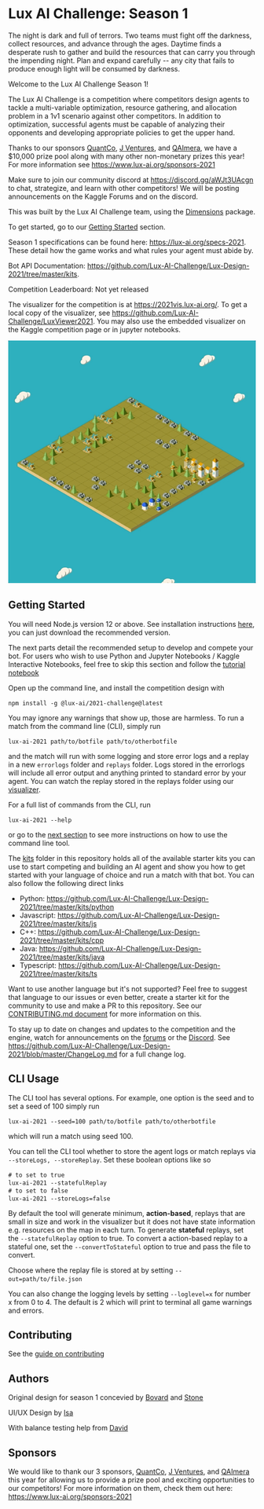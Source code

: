 # Lux AI Challenge: Season 1

The night is dark and full of terrors. Two teams must fight off the darkness, collect resources, and advance through the ages. Daytime finds a desperate rush to gather and build the resources that can carry you through the impending night. Plan and expand carefully -- any city that fails to produce enough light will be consumed by darkness.

Welcome to the Lux AI Challenge Season 1!

The Lux AI Challenge is a competition where competitors design agents to tackle a multi-variable optimization, resource gathering, and allocation problem in a 1v1 scenario against other competitors. In addition to optimization, successful agents must be capable of analyzing their opponents and developing appropriate policies to get the upper hand.

Thanks to our sponsors [QuantCo](https://quantco.com/), [J Ventures](http://www.thejiangmen.com/), and [QAImera](https://qaimera.com), we have a $10,000 prize pool along with many other non-monetary prizes this year! For more information see https://www.lux-ai.org/sponsors-2021

Make sure to join our community discord at https://discord.gg/aWJt3UAcgn to chat, strategize, and learn with other competitors! We will be posting announcements on the Kaggle Forums and on the discord.

This was built by the Lux AI Challenge team, using the [Dimensions](https://github.com/StoneT2000/Dimensions) package.

To get started, go to our [Getting Started](#getting-started) section.

Season 1 specifications can be found here: https://lux-ai.org/specs-2021. These detail how the game works and what rules your agent must abide by.

Bot API Documentation: https://github.com/Lux-AI-Challenge/Lux-Design-2021/tree/master/kits.

Competition Leaderboard: Not yet released

The visualizer for the competition is at https://2021vis.lux-ai.org/. To get a local copy of the visualizer, see https://github.com/Lux-AI-Challenge/LuxViewer2021. You may also use the embedded visualizer on the Kaggle competition page or in jupyter notebooks.

![](./assets/game_replay.gif)

## Getting Started

You will need Node.js version 12 or above. See installation instructions [here](https://nodejs.org/en/download/), you can just download the recommended version.

The next parts detail the recommended setup to develop and compete your bot. For users who wish to use Python and Jupyter Notebooks / Kaggle Interactive Notebooks, feel free to skip this section and follow the [tutorial notebook](https://www.kaggle.com/stonet2000/lux-ai-season-1-jupyter-notebook-tutorial)

Open up the command line, and install the competition design with

```
npm install -g @lux-ai/2021-challenge@latest
```

You may ignore any warnings that show up, those are harmless. To run a match from the command line (CLI), simply run

```
lux-ai-2021 path/to/botfile path/to/otherbotfile
```

and the match will run with some logging and store error logs and a replay in a new `errorlogs` folder and `replays` folder. Logs stored in the errorlogs will include all error output and anything printed to standard error by your agent. You can watch the replay stored in the replays folder using our [visualizer](https://2021vis.lux-ai.org/).

For a full list of commands from the CLI, run

```
lux-ai-2021 --help
```

or go to the [next section](#CLI-Usage) to see more instructions on how to use the command line tool.

The [kits](https://github.com/Lux-AI-Challenge/Lux-Design-2021/tree/master/kits) folder in this repository holds all of the available starter kits you can use to start competing and building an AI agent and show you how to get started with your language of choice and run a match with that bot. You can also follow the following direct links

- Python: https://github.com/Lux-AI-Challenge/Lux-Design-2021/tree/master/kits/python
- Javascript: https://github.com/Lux-AI-Challenge/Lux-Design-2021/tree/master/kits/js
- C++: https://github.com/Lux-AI-Challenge/Lux-Design-2021/tree/master/kits/cpp
- Java: https://github.com/Lux-AI-Challenge/Lux-Design-2021/tree/master/kits/java
- Typescript: https://github.com/Lux-AI-Challenge/Lux-Design-2021/tree/master/kits/ts

Want to use another language but it's not supported? Feel free to suggest that language to our issues or even better, create a starter kit for the community to use and make a PR to this repository. See our [CONTRIBUTING.md document](https://github.com/Lux-AI-Challenge/Lux-Design-2021/blob/master/CONTRIBUTING.md) for more information on this.

To stay up to date on changes and updates to the competition and the engine, watch for announcements on the [forums](https://www.kaggle.com/c/hungry-geese/discussion) or the [Discord](https://discord.com/invite/DZSm47VHMz). See https://github.com/Lux-AI-Challenge/Lux-Design-2021/blob/master/ChangeLog.md for a full change log.

## CLI Usage

The CLI tool has several options. For example, one option is the seed and to set a seed of 100 simply run

```
lux-ai-2021 --seed=100 path/to/botfile path/to/otherbotfile
```

which will run a match using seed 100.

You can tell the CLI tool whether to store the agent logs or match replays via `--storeLogs, --storeReplay`. Set these boolean options like so

```
# to set to true
lux-ai-2021 --statefulReplay
# to set to false
lux-ai-2021 --storeLogs=false
```

By default the tool will generate minimum, **action-based**, replays that are small in size and work in the visualizer but it does not have state information e.g. resources on the map in each turn. To generate **stateful** replays, set the `--statefulReplay` option to true. To convert a action-based replay to a stateful one, set the `--convertToStateful` option to true and pass the file to convert.

Choose where the replay file is stored at by setting `--out=path/to/file.json`

You can also change the logging levels by setting `--loglevel=x` for number x from 0 to 4. The default is 2 which will print to terminal all game warnings and errors.

## Contributing

See the [guide on contributing](https://github.com/Lux-AI-Challenge/Lux-Design-2021/tree/master/CONTRIBUTING.md)

## Authors

Original design for season 1 concevied by [Bovard](https://github.com/bovard) and [Stone](https://github.com/StoneT2000)

UI/UX Design by [Isa](https://github.com/p-isa)

With balance testing help from [David](https://github.com/holypegasus)

## Sponsors
We would like to thank our 3 sponsors, [QuantCo](https://quantco.com/), [J Ventures](http://www.thejiangmen.com/), and [QAImera](https://qaimera.com) this year for allowing us to provide a prize pool and exciting opportunities to our competitors! For more information on them, check them out here: https://www.lux-ai.org/sponsors-2021
